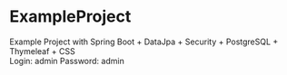 # ExampleProject
Example Project with Spring Boot + DataJpa + Security + PostgreSQL + Thymeleaf + CSS  
Login: admin Password: admin
